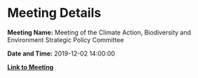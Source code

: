 # Meeting Details

**Meeting Name:** Meeting of the Climate Action, Biodiversity and Environment Strategic Policy Committee

**Date and Time:** 2019-12-02 14:00:00

**[Link to Meeting](https://www.limerick.ie/council/whats-on/meeting-climate-action-biodiversity-and-environment-strategic-policy-committee-1)**
